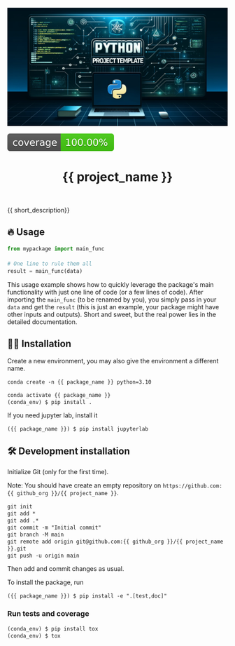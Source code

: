 ![Project Logo](assets/banner.png)

![Coverage Status](assets/coverage-badge.svg)

<h1 align="center">
{{ project_name }}
</h1>

<br>


{{ short_description}}

## 🔥 Usage

```python
from mypackage import main_func

# One line to rule them all
result = main_func(data)
```

This usage example shows how to quickly leverage the package's main functionality with just one line of code (or a few lines of code). 
After importing the `main_func` (to be renamed by you), you simply pass in your `data` and get the `result` (this is just an example, your package might have other inputs and outputs). 
Short and sweet, but the real power lies in the detailed documentation.

## 👩‍💻 Installation

Create a new environment, you may also give the environment a different name. 

```
conda create -n {{ package_name }} python=3.10 
```

```
conda activate {{ package_name }}
(conda_env) $ pip install .
```

If you need jupyter lab, install it 

```
({{ package_name }}) $ pip install jupyterlab
```


## 🛠️ Development installation

Initialize Git (only for the first time). 

Note: You should have create an empty repository on `https://github.com:{{ github_org }}/{{ project_name }}`.

```
git init
git add * 
git add .*
git commit -m "Initial commit" 
git branch -M main
git remote add origin git@github.com:{{ github_org }}/{{ project_name }}.git 
git push -u origin main
```

Then add and commit changes as usual. 

To install the package, run

```
({{ package_name }}) $ pip install -e ".[test,doc]"
```

### Run tests and coverage

```
(conda_env) $ pip install tox
(conda_env) $ tox
```
